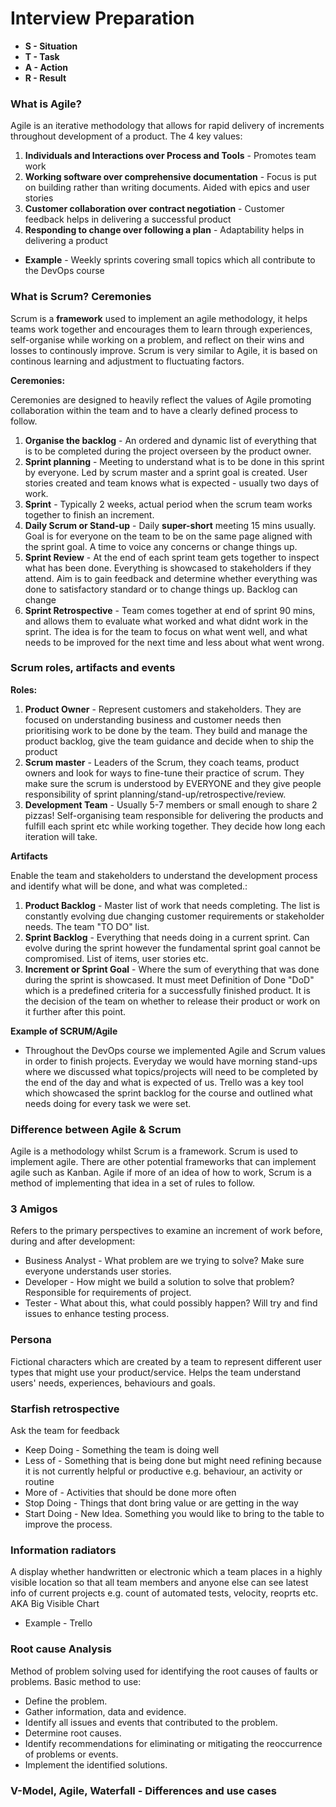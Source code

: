 # Interview Preparation
- **S - Situation**
- **T - Task**
- **A - Action**
- **R - Result**

### What is Agile?
Agile is an iterative methodology that allows for rapid delivery
of increments throughout development of a product. The 4 key values:
1. **Individuals and Interactions over Process and Tools** - Promotes team work
2. **Working software over comprehensive documentation** - Focus is put on
building rather than writing documents. Aided with epics and user stories
3. **Customer collaboration over contract negotiation** - Customer feedback
helps in delivering a successful product
4. **Responding to change over following a plan** - Adaptability helps
in delivering a product
- **Example** - Weekly sprints covering small topics which all contribute to 
the DevOps course

### What is Scrum? Ceremonies
Scrum is a **framework** used to implement an agile methodology, it helps teams work 
together and encourages them to learn through experiences, self-organise while 
working on a problem, and reflect on their wins and losses to continously improve.
Scrum is very similar to Agile, it is based on continous learning and adjustment to 
fluctuating factors.

**Ceremonies:**

Ceremonies are designed to heavily reflect the values of Agile promoting collaboration
within the team and to have a clearly defined process to follow. 
1. **Organise the backlog** - An ordered and dynamic list of everything that is to be completed
during the project overseen by the product owner. 
2. **Sprint planning** - Meeting to understand what is to be done in this sprint by everyone. 
Led by scrum master and a sprint goal is created. User stories created and team knows what
is expected - usually two days of work.
3. **Sprint** - Typically 2 weeks, actual period when the scrum team works together to finish an
increment.
4. **Daily Scrum or Stand-up** - Daily **super-short** meeting 15 mins usually. Goal is for 
everyone on the team to be on the same page aligned with the sprint goal. A time to voice
any concerns or change things up. 
5. **Sprint Review** - At the end of each sprint team gets together to inspect what has been done. 
Everything is showcased to stakeholders if they attend. Aim is to gain feedback and determine
whether everything was done to satisfactory standard or to change things up. Backlog can change
6. **Sprint Retrospective** - Team comes together at end of sprint 90 mins, and allows them to evaluate
what worked and what didnt work in the sprint.  The idea is for the team to focus on what went well, and 
what needs to be improved for the next time and less about what went wrong. 

### Scrum roles, artifacts and events
**Roles:**
1. **Product Owner** - Represent customers and stakeholders. They are focused on understanding
business and customer needs then prioritising work to be done by the team. They build and 
manage the product backlog, give the team guidance and decide when to ship the product
2. **Scrum master** - Leaders of the Scrum, they coach teams, product owners and look for ways
to fine-tune their practice of scrum. They make sure the scrum is understood by EVERYONE
and they give people responsibility of sprint planning/stand-up/retrospective/review.
3. **Development Team** - Usually 5-7 members or small enough to share 2 pizzas! Self-organising
team responsible for delivering the products and fulfill each sprint etc while working together. 
They decide how long each iteration will take.

**Artifacts**

Enable the team and stakeholders to understand the development process and identify
what will be done, and what was completed.:
1. **Product Backlog** - Master list of work that needs completing. The list is constantly
evolving due changing customer requirements or stakeholder needs. The team "TO DO" list.
2. **Sprint Backlog** - Everything that needs doing in a current sprint. Can evolve during the
sprint however the fundamental sprint goal cannot be compromised. List of items, user stories etc.
3. **Increment or Sprint Goal** - Where the sum of everything that was done during the 
sprint is showcased. It must meet Definition of Done "DoD" which is a predefined criteria 
for a successfully finished product. It is the decision of the team on whether to release
their product or work on it further after this point. 

**Example of SCRUM/Agile**
- Throughout the DevOps course we implemented Agile and Scrum values in order to finish
projects. Everyday we would have morning stand-ups where we discussed what topics/projects
will need to be completed by the end of the day and what is expected of us. Trello was
a key tool which showcased the sprint backlog for the course and outlined what needs doing
for every task we were set. 

### Difference between Agile & Scrum
Agile is a methodology whilst Scrum is a framework. Scrum is used to implement agile. There
are other potential frameworks that can implement agile such as Kanban. Agile if more of an
idea of how to work, Scrum is a method of implementing that idea in a set of rules to follow.

### 3 Amigos
Refers to the primary perspectives to examine an increment of work before, during and after development:
- Business Analyst - What problem are we trying to solve? Make sure everyone understands user stories.
- Developer - How might we build a solution to solve that problem? Responsible for requirements of project.
- Tester - What about this, what could possibly happen? Will try and find issues to enhance testing process.

### Persona
Fictional characters which are created by a team to represent different user types that
might use your product/service. Helps the team understand users' needs, experiences, 
behaviours and goals. 

### Starfish retrospective
Ask the team for feedback
- Keep Doing - Something the team is doing well
- Less of - Something that is being done but might need refining because it is not currently
helpful or productive e.g. behaviour, an activity or routine
- More of - Activities that should be done more often
- Stop Doing - Things that dont bring value or are getting in the way
- Start Doing - New Idea. Something you would like to bring to the table to improve the 
process.

### Information radiators
A display whether handwritten or electronic which a team places in a highly visible location
so that all team members and anyone else can see latest info of current projects
e.g. count of automated tests, velocity, reoprts etc. AKA Big Visible Chart
- Example - Trello

### Root cause Analysis
Method of problem solving used for identifying the root causes of faults or problems. 
Basic method to use:
- Define the problem.
- Gather information, data and evidence.
- Identify all issues and events that contributed to the problem.
- Determine root causes.
- Identify recommendations for eliminating or mitigating the reoccurrence of problems or events.
- Implement the identified solutions.

### V-Model, Agile, Waterfall - Differences and use cases